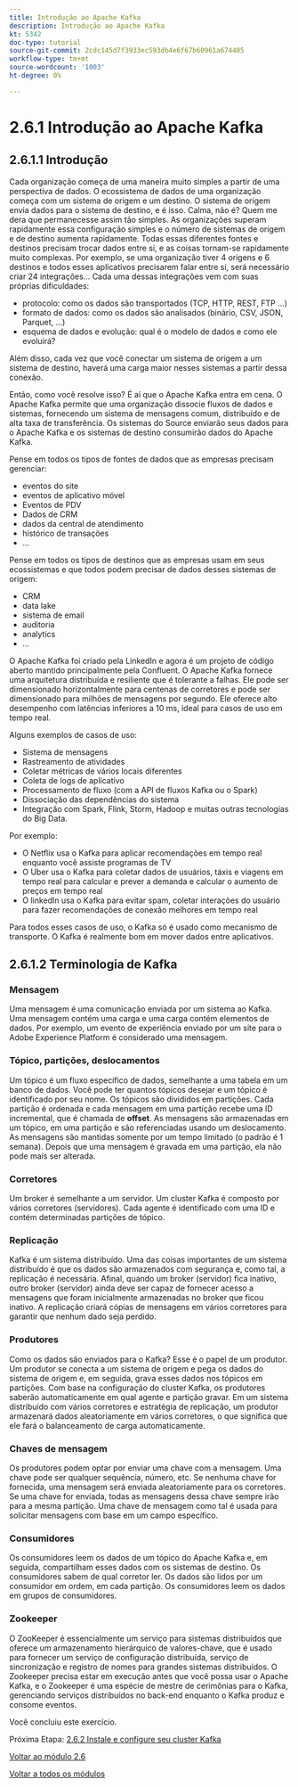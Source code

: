 ```yaml
---
title: Introdução ao Apache Kafka
description: Introdução ao Apache Kafka
kt: 5342
doc-type: tutorial
source-git-commit: 2cdc145d7f3933ec593db4e6f67b60961a674405
workflow-type: tm+mt
source-wordcount: '1003'
ht-degree: 0%

---
```


# 2.6.1 Introdução ao Apache Kafka

## 2.6.1.1 Introdução

Cada organização começa de uma maneira muito simples a partir de uma perspectiva de dados. O ecossistema de dados de uma organização começa com um sistema de origem e um destino. O sistema de origem envia dados para o sistema de destino, e é isso. Calma, não é?
Quem me dera que permanecesse assim tão simples. As organizações superam rapidamente essa configuração simples e o número de sistemas de origem e de destino aumenta rapidamente. Todas essas diferentes fontes e destinos precisam trocar dados entre si, e as coisas tornam-se rapidamente muito complexas.
Por exemplo, se uma organização tiver 4 origens e 6 destinos e todos esses aplicativos precisarem falar entre si, será necessário criar 24 integrações... Cada uma dessas integrações vem com suas próprias dificuldades:

- protocolo: como os dados são transportados (TCP, HTTP, REST, FTP ...)
- formato de dados: como os dados são analisados (binário, CSV, JSON, Parquet, ...)
- esquema de dados e evolução: qual é o modelo de dados e como ele evoluirá?

Além disso, cada vez que você conectar um sistema de origem a um sistema de destino, haverá uma carga maior nesses sistemas a partir dessa conexão.

Então, como você resolve isso? É aí que o Apache Kafka entra em cena. O Apache Kafka permite que uma organização dissocie fluxos de dados e sistemas, fornecendo um sistema de mensagens comum, distribuído e de alta taxa de transferência. Os sistemas do Source enviarão seus dados para o Apache Kafka e os sistemas de destino consumirão dados do Apache Kafka.

Pense em todos os tipos de fontes de dados que as empresas precisam gerenciar:

- eventos do site
- eventos de aplicativo móvel
- Eventos de PDV
- Dados de CRM
- dados da central de atendimento
- histórico de transações
- ...

Pense em todos os tipos de destinos que as empresas usam em seus ecossistemas e que todos podem precisar de dados desses sistemas de origem:

- CRM
- data lake
- sistema de email
- auditoria
- analytics
- ...

O Apache Kafka foi criado pela LinkedIn e agora é um projeto de código aberto mantido principalmente pela Confluent.
O Apache Kafka fornece uma arquitetura distribuída e resiliente que é tolerante a falhas. Ele pode ser dimensionado horizontalmente para centenas de corretores e pode ser dimensionado para milhões de mensagens por segundo. Ele oferece alto desempenho com latências inferiores a 10 ms, ideal para casos de uso em tempo real.

Alguns exemplos de casos de uso:

- Sistema de mensagens
- Rastreamento de atividades
- Coletar métricas de vários locais diferentes
- Coleta de logs de aplicativo
- Processamento de fluxo (com a API de fluxos Kafka ou o Spark)
- Dissociação das dependências do sistema
- Integração com Spark, Flink, Storm, Hadoop e muitas outras tecnologias do Big Data.

Por exemplo:

- O Netflix usa o Kafka para aplicar recomendações em tempo real enquanto você assiste programas de TV
- O Uber usa o Kafka para coletar dados de usuários, táxis e viagens em tempo real para calcular e prever a demanda e calcular o aumento de preços em tempo real
- O linkedIn usa o Kafka para evitar spam, coletar interações do usuário para fazer recomendações de conexão melhores em tempo real

Para todos esses casos de uso, o Kafka só é usado como mecanismo de transporte. O Kafka é realmente bom em mover dados entre aplicativos.

## 2.6.1.2 Terminologia de Kafka

### Mensagem

Uma mensagem é uma comunicação enviada por um sistema ao Kafka. Uma mensagem contém uma carga e uma carga contém elementos de dados. Por exemplo, um evento de experiência enviado por um site para o Adobe Experience Platform é considerado uma mensagem.

### Tópico, partições, deslocamentos

Um tópico é um fluxo específico de dados, semelhante a uma tabela em um banco de dados. Você pode ter quantos tópicos desejar e um tópico é identificado por seu nome. Os tópicos são divididos em partições. Cada partição é ordenada e cada mensagem em uma partição recebe uma ID incremental, que é chamada de **offset**. As mensagens são armazenadas em um tópico, em uma partição e são referenciadas usando um deslocamento. As mensagens são mantidas somente por um tempo limitado (o padrão é 1 semana). Depois que uma mensagem é gravada em uma partição, ela não pode mais ser alterada.

### Corretores

Um broker é semelhante a um servidor. Um cluster Kafka é composto por vários corretores (servidores). Cada agente é identificado com uma ID e contém determinadas partições de tópico.

### Replicação

Kafka é um sistema distribuído. Uma das coisas importantes de um sistema distribuído é que os dados são armazenados com segurança e, como tal, a replicação é necessária. Afinal, quando um broker (servidor) fica inativo, outro broker (servidor) ainda deve ser capaz de fornecer acesso a mensagens que foram inicialmente armazenadas no broker que ficou inativo. A replicação criará cópias de mensagens em vários corretores para garantir que nenhum dado seja perdido.

### Produtores

Como os dados são enviados para o Kafka? Esse é o papel de um produtor. Um produtor se conecta a um sistema de origem e pega os dados do sistema de origem e, em seguida, grava esses dados nos tópicos em partições. Com base na configuração do cluster Kafka, os produtores saberão automaticamente em qual agente e partição gravar. Em um sistema distribuído com vários corretores e estratégia de replicação, um produtor armazenará dados aleatoriamente em vários corretores, o que significa que ele fará o balanceamento de carga automaticamente.

### Chaves de mensagem

Os produtores podem optar por enviar uma chave com a mensagem. Uma chave pode ser qualquer sequência, número, etc. Se nenhuma chave for fornecida, uma mensagem será enviada aleatoriamente para os corretores. Se uma chave for enviada, todas as mensagens dessa chave sempre irão para a mesma partição. Uma chave de mensagem como tal é usada para solicitar mensagens com base em um campo específico.

### Consumidores

Os consumidores leem os dados de um tópico do Apache Kafka e, em seguida, compartilham esses dados com os sistemas de destino. Os consumidores sabem de qual corretor ler. Os dados são lidos por um consumidor em ordem, em cada partição. Os consumidores leem os dados em grupos de consumidores.

### Zookeeper

O ZooKeeper é essencialmente um serviço para sistemas distribuídos que oferece um armazenamento hierárquico de valores-chave, que é usado para fornecer um serviço de configuração distribuída, serviço de sincronização e registro de nomes para grandes sistemas distribuídos. O Zookeeper precisa estar em execução antes que você possa usar o Apache Kafka, e o Zookeeper é uma espécie de mestre de cerimônias para o Kafka, gerenciando serviços distribuídos no back-end enquanto o Kafka produz e consome eventos.

Você concluiu este exercício.

Próxima Etapa: [2.6.2 Instale e configure seu cluster Kafka](./ex2.md)

[Voltar ao módulo 2.6](./aep-apache-kafka.md)

[Voltar a todos os módulos](../../../overview.md)
